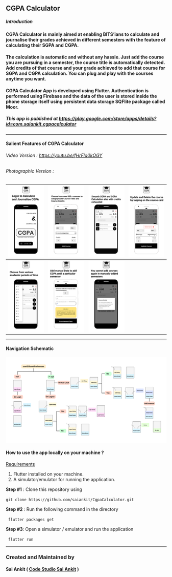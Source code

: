 ## CGPA Calculator

##### Introduction

#### CGPA Calculator is mainly aimed at enabling BITS’ians to calculate and journalise their grades achieved in different semesters with the feature of calculating their SGPA and CGPA. 
#### The calculation is automatic and without any hassle. Just add the course you are pursuing in a semester, the course title is automatically detected. Add credits of that course and your grade achieved to add that course for SGPA and CGPA calculation. You can plug and play with the courses anytime you want. 
#### CGPA Calculator App is developed using Flutter. Authentication is performed using Firebase and the data of the user is stored inside the phone storage itself using persistent data storage SQFlite package called Moor. 


##### This app is published at https://play.google.com/store/apps/details?id=com.saiankit.cgpacalculator

------

#### Salient Features of CGPA Calculator

###### Video Version : https://youtu.be/fHrFlq0kOGY

###### Photographic Version :


| ![1](assets/1.png) | ![1](assets/2.png) | ![1](assets/3.png) | ![1](assets/4.png) |
| ----------------------------------------------------- | ----------------------------------------------------- | ----------------------------------------------------- | ----------------------------------------------------- |
| ![1](assets/5.png) | ![1](assets/6.png) | ![1](assets/7.png) |  |

------




#### Navigation Schematic
![Screenshot](navigaton.png)

#### How to use the app locally on your machine ?

<u>Requirements</u>

1. Flutter installed on your machine.
2. A simulator/emulator for running the application.

**Step #1** : Clone this repository using 

``` git clone https://github.com/saiankit/CgpaCalculator.git ```

**Step #2** : Run the following command in the directory

``` flutter packages get```

**Step #3**: Open a simulator / emulator and run the application

``` flutter run```

- - - -
### Created and Maintained by 
#### Sai Ankit ( [Code Studio Sai Ankit](https://www.youtube.com/c/CodeStudioSaiAnkit?sub_confirmation=1) ) 